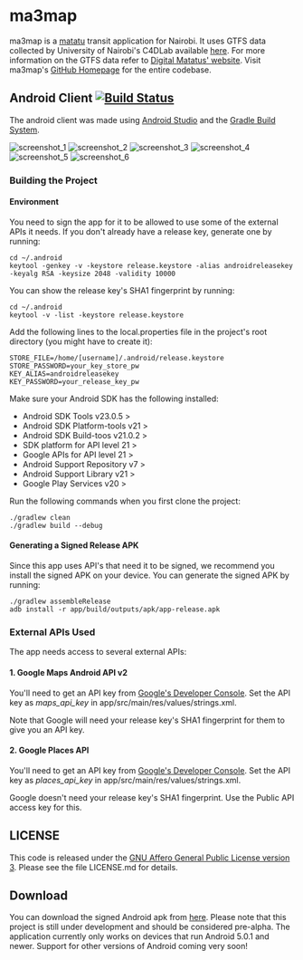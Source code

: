 # ma3map
 
ma3map is a [matatu](http://en.wikipedia.org/wiki/Matatu) transit application for Nairobi. It uses GTFS data collected by University of Nairobi's C4DLab available [here](http://www.gtfs-data-exchange.com/agency/university-of-nairobi-c4dlab/). For more information on the GTFS data refer to [Digital Matatus' website](http://www.digitalmatatus.com/). Visit ma3map's [GitHub Homepage](https://www.github.com/ma3map) for the entire codebase.

## Android Client [![Build Status](https://travis-ci.org/ma3map/ma3map-client_android.svg?branch=master)](https://travis-ci.org/ma3map/ma3map-client_android)

The android client was made using [Android Studio](https://developer.android.com/sdk/installing/studio.html) and the [Gradle Build System](http://www.gradle.org/).

![screenshot_1](https://raw.githubusercontent.com/ma3map/ma3map-client_android/master/screenshots/1.png) ![screenshot_2](https://raw.githubusercontent.com/ma3map/ma3map-client_android/master/screenshots/2.png) ![screenshot_3](https://raw.githubusercontent.com/ma3map/ma3map-client_android/master/screenshots/3.png) ![screenshot_4](https://raw.githubusercontent.com/ma3map/ma3map-client_android/master/screenshots/4.png) ![screenshot_5](https://raw.githubusercontent.com/ma3map/ma3map-client_android/master/screenshots/5.gif) ![screenshot_6](https://raw.githubusercontent.com/ma3map/ma3map-client_android/master/screenshots/6.png)

### Building the Project

#### Environment

You need to sign the app for it to be allowed to use some of the external APIs it needs. If you don't already have a release key, generate one by running:

    cd ~/.android
    keytool -genkey -v -keystore release.keystore -alias androidreleasekey -keyalg RSA -keysize 2048 -validity 10000

You can show the release key's SHA1 fingerprint by running:

    cd ~/.android
    keytool -v -list -keystore release.keystore

Add the following lines to the local.properties file in the project's root directory (you might have to create it):

    STORE_FILE=/home/[username]/.android/release.keystore
    STORE_PASSWORD=your_key_store_pw
    KEY_ALIAS=androidreleasekey
    KEY_PASSWORD=your_release_key_pw

Make sure your Android SDK has the following installed:

 -  Android SDK Tools v23.0.5 > 
 -  Android SDK Platform-tools v21 >
 -  Android SDK Build-toos v21.0.2 >
 -  SDK platform for API level 21 >
 -  Google APIs for API level 21 >
 -  Android Support Repository v7 >
 -  Android Support Library v21 >
 -  Google Play Services v20 >

Run the following commands when you first clone the project:

    ./gradlew clean
    ./gradlew build --debug


#### Generating a Signed Release APK

Since this app uses API's that need it to be signed, we recommend you install the signed APK on your device. You can generate the signed APK by running:

    ./gradlew assembleRelease
    adb install -r app/build/outputs/apk/app-release.apk


### External APIs Used

The app needs access to several external APIs:

#### 1. Google Maps Android API v2

You'll need to get an API key from [Google's Developer Console](https://console.developers.google.com). Set the API key as *maps_api_key* in app/src/main/res/values/strings.xml.

Note that Google will need your release key's SHA1 fingerprint for them to give you an API key.


#### 2. Google Places API

You'll need to get an API key from [Google's Developer Console](https://console.developers.google.com). Set the API key as *places_api_key* in app/src/main/res/values/strings.xml. 

Google doesn't need your release key's SHA1 fingerprint. Use the Public API access key for this.


## LICENSE

This code is released under the [GNU Affero General Public License version 3](http://www.gnu.org/licenses/agpl-3.0.html). Please see the file LICENSE.md for details.

## Download

You can download the signed Android apk from [here](https://github.com/ma3map/ma3map-client_android/blob/master/app/build/outputs/apk/app-release.apk). Please note that this project is still under development and should be considered pre-alpha. The application currently only works on devices that run Android 5.0.1 and newer. Support for other versions of Android coming very soon!
